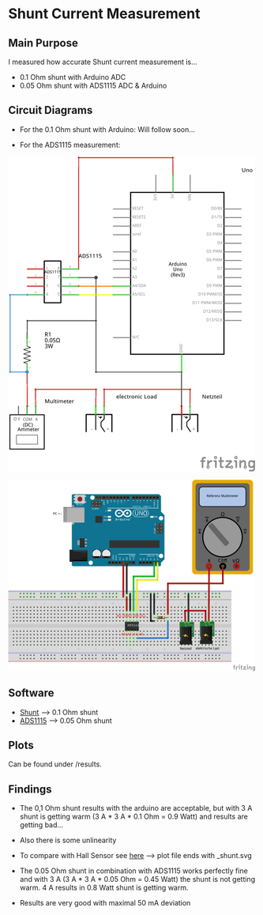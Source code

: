 # Shunt Current Measurement

##  Main Purpose

I measured how accurate Shunt current measurement is...

- 0.1 Ohm shunt with Arduino ADC
- 0.05 Ohm shunt with ADS1115 ADC & Arduino

## Circuit Diagrams

- For the 0.1 Ohm shunt with Arduino: Will follow soon...

- For the ADS1115 measurement:

![Circuit Diagram](images/ADS_Shunt_Schaltplan.png)

![Breadboard](images/ADS_Shunt_Steckplatine.png)

## Software

- [Shunt](https://github.com/PaulusElektrus/Uno_Shunt) --> 0.1 Ohm shunt
- [ADS1115](https://github.com/PaulusElektrus/Arduino_and_ADS1115) --> 0.05 Ohm shunt

## Plots

Can be found under /results.

## Findings

- The 0,1 Ohm shunt results with the arduino are acceptable, but with 3 A shunt is getting warm (3 A * 3 A * 0.1 Ohm = 0.9 Watt) and results are getting bad...
- Also there is some unlinearity
- To compare with Hall Sensor see [here](https://github.com/PaulusElektrus/MA-Plots/tree/main/Hall_Sensor/results) --> plot file ends with _shunt.svg

- The 0.05 Ohm shunt in combination with ADS1115 works perfectly fine and with 3 A (3 A * 3 A * 0.05 Ohm = 0.45 Watt) the shunt is not getting warm. 4 A results in 0.8 Watt shunt is getting warm.
- Results are very good with maximal 50 mA deviation
